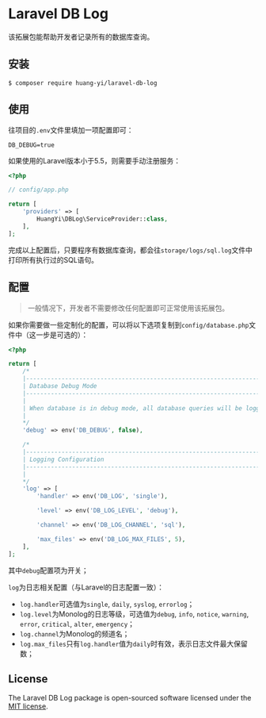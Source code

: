 # Laravel DB Log

该拓展包能帮助开发者记录所有的数据库查询。

## 安装

```shell
$ composer require huang-yi/laravel-db-log
```

## 使用

往项目的`.env`文件里填加一项配置即可：

```
DB_DEBUG=true
```

如果使用的Laravel版本小于5.5，则需要手动注册服务：

```php
<?php

// config/app.php

return [
    'providers' => [
        HuangYi\DBLog\ServiceProvider::class,
    ],
];
```

完成以上配置后，只要程序有数据库查询，都会往`storage/logs/sql.log`文件中打印所有执行过的SQL语句。

## 配置

> 一般情况下，开发者不需要修改任何配置即可正常使用该拓展包。

如果你需要做一些定制化的配置，可以将以下选项复制到`config/database.php`文件中（这一步是可选的）：

```php
<?php

return [
    /*
    |--------------------------------------------------------------------------
    | Database Debug Mode
    |--------------------------------------------------------------------------
    |
    | When database is in debug mode, all database queries will be logged.
    |
    */
    'debug' => env('DB_DEBUG', false),

    /*
    |--------------------------------------------------------------------------
    | Logging Configuration
    |--------------------------------------------------------------------------
    |
    */
    'log' => [
        'handler' => env('DB_LOG', 'single'),

        'level' => env('DB_LOG_LEVEL', 'debug'),

        'channel' => env('DB_LOG_CHANNEL', 'sql'),

        'max_files' => env('DB_LOG_MAX_FILES', 5),
    ],
];
```

其中`debug`配置项为开关；

`log`为日志相关配置（与Laravel的日志配置一致）：
- `log.handler`可选值为`single`, `daily`, `syslog`, `errorlog`；
- `log.level`为Monolog的日志等级，可选值为`debug`, `info`, `notice`, `warning`, `error`, `critical`, `alter`, `emergency`；
- `log.channel`为Monolog的频道名；
- `log.max_files`只有`log.handler`值为`daily`时有效，表示日志文件最大保留数；

## License

The Laravel DB Log package is open-sourced software licensed under the [MIT license](http://opensource.org/licenses/MIT).
